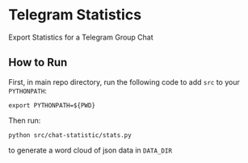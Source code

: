 # Telegram Statistics
Export Statistics for a Telegram Group Chat

## How to Run
First, in main repo directory, run the following code to add `src` to your `PYTHONPATH`:
```
export PYTHONPATH=${PWD}
```

Then run:
```
python src/chat-statistic/stats.py
```
to generate a word cloud of json data in `DATA_DIR`
